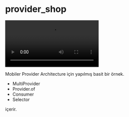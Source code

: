 # provider_shop

![Video](https://thumbs.gfycat.com/SlipperyHonorableAddax-mobile.mp4)

Mobiler Provider Architecture için yapılmış basit bir örnek. 

* MultiProvider
* Provider.of
* Consumer
* Selector

içerir.

